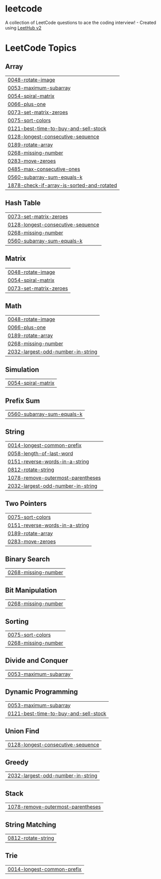 # leetcode
A collection of LeetCode questions to ace the coding interview! - Created using [LeetHub v2](https://github.com/arunbhardwaj/LeetHub-2.0)

<!---LeetCode Topics Start-->
# LeetCode Topics
## Array
|  |
| ------- |
| [0048-rotate-image](https://github.com/AbhinavChintha/leetcode/tree/master/0048-rotate-image) |
| [0053-maximum-subarray](https://github.com/AbhinavChintha/leetcode/tree/master/0053-maximum-subarray) |
| [0054-spiral-matrix](https://github.com/AbhinavChintha/leetcode/tree/master/0054-spiral-matrix) |
| [0066-plus-one](https://github.com/AbhinavChintha/leetcode/tree/master/0066-plus-one) |
| [0073-set-matrix-zeroes](https://github.com/AbhinavChintha/leetcode/tree/master/0073-set-matrix-zeroes) |
| [0075-sort-colors](https://github.com/AbhinavChintha/leetcode/tree/master/0075-sort-colors) |
| [0121-best-time-to-buy-and-sell-stock](https://github.com/AbhinavChintha/leetcode/tree/master/0121-best-time-to-buy-and-sell-stock) |
| [0128-longest-consecutive-sequence](https://github.com/AbhinavChintha/leetcode/tree/master/0128-longest-consecutive-sequence) |
| [0189-rotate-array](https://github.com/AbhinavChintha/leetcode/tree/master/0189-rotate-array) |
| [0268-missing-number](https://github.com/AbhinavChintha/leetcode/tree/master/0268-missing-number) |
| [0283-move-zeroes](https://github.com/AbhinavChintha/leetcode/tree/master/0283-move-zeroes) |
| [0485-max-consecutive-ones](https://github.com/AbhinavChintha/leetcode/tree/master/0485-max-consecutive-ones) |
| [0560-subarray-sum-equals-k](https://github.com/AbhinavChintha/leetcode/tree/master/0560-subarray-sum-equals-k) |
| [1878-check-if-array-is-sorted-and-rotated](https://github.com/AbhinavChintha/leetcode/tree/master/1878-check-if-array-is-sorted-and-rotated) |
## Hash Table
|  |
| ------- |
| [0073-set-matrix-zeroes](https://github.com/AbhinavChintha/leetcode/tree/master/0073-set-matrix-zeroes) |
| [0128-longest-consecutive-sequence](https://github.com/AbhinavChintha/leetcode/tree/master/0128-longest-consecutive-sequence) |
| [0268-missing-number](https://github.com/AbhinavChintha/leetcode/tree/master/0268-missing-number) |
| [0560-subarray-sum-equals-k](https://github.com/AbhinavChintha/leetcode/tree/master/0560-subarray-sum-equals-k) |
## Matrix
|  |
| ------- |
| [0048-rotate-image](https://github.com/AbhinavChintha/leetcode/tree/master/0048-rotate-image) |
| [0054-spiral-matrix](https://github.com/AbhinavChintha/leetcode/tree/master/0054-spiral-matrix) |
| [0073-set-matrix-zeroes](https://github.com/AbhinavChintha/leetcode/tree/master/0073-set-matrix-zeroes) |
## Math
|  |
| ------- |
| [0048-rotate-image](https://github.com/AbhinavChintha/leetcode/tree/master/0048-rotate-image) |
| [0066-plus-one](https://github.com/AbhinavChintha/leetcode/tree/master/0066-plus-one) |
| [0189-rotate-array](https://github.com/AbhinavChintha/leetcode/tree/master/0189-rotate-array) |
| [0268-missing-number](https://github.com/AbhinavChintha/leetcode/tree/master/0268-missing-number) |
| [2032-largest-odd-number-in-string](https://github.com/AbhinavChintha/leetcode/tree/master/2032-largest-odd-number-in-string) |
## Simulation
|  |
| ------- |
| [0054-spiral-matrix](https://github.com/AbhinavChintha/leetcode/tree/master/0054-spiral-matrix) |
## Prefix Sum
|  |
| ------- |
| [0560-subarray-sum-equals-k](https://github.com/AbhinavChintha/leetcode/tree/master/0560-subarray-sum-equals-k) |
## String
|  |
| ------- |
| [0014-longest-common-prefix](https://github.com/AbhinavChintha/leetcode/tree/master/0014-longest-common-prefix) |
| [0058-length-of-last-word](https://github.com/AbhinavChintha/leetcode/tree/master/0058-length-of-last-word) |
| [0151-reverse-words-in-a-string](https://github.com/AbhinavChintha/leetcode/tree/master/0151-reverse-words-in-a-string) |
| [0812-rotate-string](https://github.com/AbhinavChintha/leetcode/tree/master/0812-rotate-string) |
| [1078-remove-outermost-parentheses](https://github.com/AbhinavChintha/leetcode/tree/master/1078-remove-outermost-parentheses) |
| [2032-largest-odd-number-in-string](https://github.com/AbhinavChintha/leetcode/tree/master/2032-largest-odd-number-in-string) |
## Two Pointers
|  |
| ------- |
| [0075-sort-colors](https://github.com/AbhinavChintha/leetcode/tree/master/0075-sort-colors) |
| [0151-reverse-words-in-a-string](https://github.com/AbhinavChintha/leetcode/tree/master/0151-reverse-words-in-a-string) |
| [0189-rotate-array](https://github.com/AbhinavChintha/leetcode/tree/master/0189-rotate-array) |
| [0283-move-zeroes](https://github.com/AbhinavChintha/leetcode/tree/master/0283-move-zeroes) |
## Binary Search
|  |
| ------- |
| [0268-missing-number](https://github.com/AbhinavChintha/leetcode/tree/master/0268-missing-number) |
## Bit Manipulation
|  |
| ------- |
| [0268-missing-number](https://github.com/AbhinavChintha/leetcode/tree/master/0268-missing-number) |
## Sorting
|  |
| ------- |
| [0075-sort-colors](https://github.com/AbhinavChintha/leetcode/tree/master/0075-sort-colors) |
| [0268-missing-number](https://github.com/AbhinavChintha/leetcode/tree/master/0268-missing-number) |
## Divide and Conquer
|  |
| ------- |
| [0053-maximum-subarray](https://github.com/AbhinavChintha/leetcode/tree/master/0053-maximum-subarray) |
## Dynamic Programming
|  |
| ------- |
| [0053-maximum-subarray](https://github.com/AbhinavChintha/leetcode/tree/master/0053-maximum-subarray) |
| [0121-best-time-to-buy-and-sell-stock](https://github.com/AbhinavChintha/leetcode/tree/master/0121-best-time-to-buy-and-sell-stock) |
## Union Find
|  |
| ------- |
| [0128-longest-consecutive-sequence](https://github.com/AbhinavChintha/leetcode/tree/master/0128-longest-consecutive-sequence) |
## Greedy
|  |
| ------- |
| [2032-largest-odd-number-in-string](https://github.com/AbhinavChintha/leetcode/tree/master/2032-largest-odd-number-in-string) |
## Stack
|  |
| ------- |
| [1078-remove-outermost-parentheses](https://github.com/AbhinavChintha/leetcode/tree/master/1078-remove-outermost-parentheses) |
## String Matching
|  |
| ------- |
| [0812-rotate-string](https://github.com/AbhinavChintha/leetcode/tree/master/0812-rotate-string) |
## Trie
|  |
| ------- |
| [0014-longest-common-prefix](https://github.com/AbhinavChintha/leetcode/tree/master/0014-longest-common-prefix) |
<!---LeetCode Topics End-->
